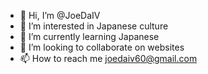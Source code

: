 - 👋 Hi, I’m @JoeDaIV
- 👀 I’m interested in Japanese culture
- 🌱 I’m currently learning Japanese
- 💞️ I’m looking to collaborate on websites
- 📫 How to reach me joedaiv60@gmail.com

<!---
JoeDaIV/JoeDaIV is a ✨ special ✨ repository because its `README.md` (this file) appears on your GitHub profile.
You can click the Preview link to take a look at your changes.
--->
